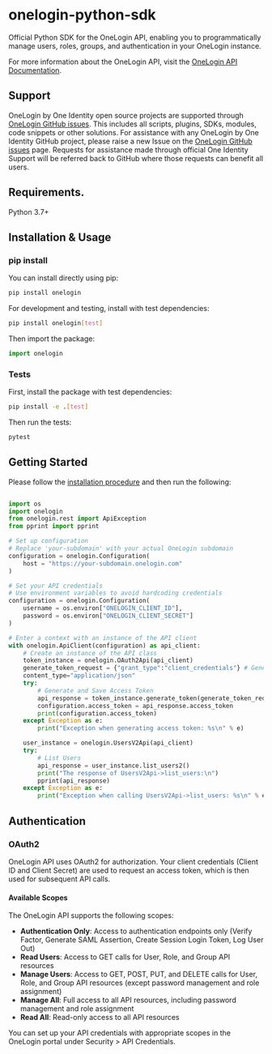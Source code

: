# onelogin-python-sdk

Official Python SDK for the OneLogin API, enabling you to programmatically manage users, roles, groups, and authentication in your OneLogin instance.

For more information about the OneLogin API, visit the [OneLogin API Documentation](https://developers.onelogin.com/api-docs/2/getting-started/dev-overview).

## Support
OneLogin by One Identity open source projects are supported through [OneLogin GitHub issues](https://github.com/onelogin/onelogin-python-sdk/issues). This includes all scripts, plugins, SDKs, modules, code snippets or other solutions. For assistance with any OneLogin by One Identity GitHub project, please raise a new Issue on the [OneLogin GitHub issues](https://github.com/onelogin/onelogin-python-sdk/issues) page. Requests for assistance made through official One Identity Support will be referred back to GitHub where those requests can benefit all users.

## Requirements.

Python 3.7+

## Installation & Usage

### pip install

You can install directly using pip:

```sh
pip install onelogin
```

For development and testing, install with test dependencies:

```sh
pip install onelogin[test]
```

Then import the package:

```python
import onelogin
```

### Tests

First, install the package with test dependencies:

```sh
pip install -e .[test]
```

Then run the tests:

```sh
pytest
```

## Getting Started

Please follow the [installation procedure](#installation--usage) and then run the following:

```python

import os
import onelogin
from onelogin.rest import ApiException
from pprint import pprint

# Set up configuration
# Replace 'your-subdomain' with your actual OneLogin subdomain
configuration = onelogin.Configuration(
    host = "https://your-subdomain.onelogin.com"
)

# Set your API credentials
# Use environment variables to avoid hardcoding credentials
configuration = onelogin.Configuration(
    username = os.environ["ONELOGIN_CLIENT_ID"],
    password = os.environ["ONELOGIN_CLIENT_SECRET"]
)

# Enter a context with an instance of the API client
with onelogin.ApiClient(configuration) as api_client:
    # Create an instance of the API class
    token_instance = onelogin.OAuth2Api(api_client)
    generate_token_request = {"grant_type":"client_credentials"} # GenerateTokenRequest | Request Body to Generate OAuth Token
    content_type="application/json"
    try:
        # Generate and Save Access Token
        api_response = token_instance.generate_token(generate_token_request, content_type=content_type)
        configuration.access_token = api_response.access_token
        print(configuration.access_token)
    except Exception as e:
        print("Exception when generating access token: %s\n" % e)

    user_instance = onelogin.UsersV2Api(api_client)
    try:
        # List Users
        api_response = user_instance.list_users2()
        print("The response of UsersV2Api->list_users:\n")
        pprint(api_response)
    except Exception as e:
        print("Exception when calling UsersV2Api->list_users: %s\n" % e)


```

## Authentication

### OAuth2

OneLogin API uses OAuth2 for authorization. Your client credentials (Client ID and Client Secret) are used to request an access token, which is then used for subsequent API calls.

#### Available Scopes

The OneLogin API supports the following scopes:

- **Authentication Only**: Access to authentication endpoints only (Verify Factor, Generate SAML Assertion, Create Session Login Token, Log User Out)
- **Read Users**: Access to GET calls for User, Role, and Group API resources
- **Manage Users**: Access to GET, POST, PUT, and DELETE calls for User, Role, and Group API resources (except password management and role assignment)
- **Manage All**: Full access to all API resources, including password management and role assignment
- **Read All**: Read-only access to all API resources

You can set up your API credentials with appropriate scopes in the OneLogin portal under Security > API Credentials.
